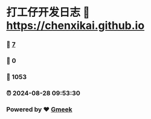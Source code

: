 # 打工仔开发日志 :link: https://chenxikai.github.io 
### :page_facing_up: [7](https://chenxikai.github.io/tag.html) 
### :speech_balloon: 0 
### :hibiscus: 1053 
### :alarm_clock: 2024-08-28 09:53:30 
### Powered by :heart: [Gmeek](https://github.com/Meekdai/Gmeek)
